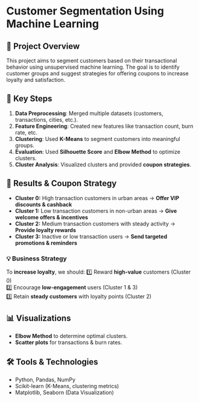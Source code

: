 # Customer Segmentation Using Machine Learning  

## 📌 Project Overview  
This project aims to segment customers based on their transactional behavior using unsupervised machine learning. The goal is to identify customer groups and suggest strategies for offering coupons to increase loyalty and satisfaction.  

## 🚀 Key Steps  
1. **Data Preprocessing**: Merged multiple datasets (customers, transactions, cities, etc.).  
2. **Feature Engineering**: Created new features like transaction count, burn rate, etc.  
3. **Clustering**: Used **K-Means** to segment customers into meaningful groups.  
4. **Evaluation**: Used **Silhouette Score** and **Elbow Method** to optimize clusters.  
5. **Cluster Analysis**: Visualized clusters and provided **coupon strategies**.  

## 🔹 Results & Coupon Strategy  
- **Cluster 0:** High transaction customers in urban areas → **Offer VIP discounts & cashback**  
- **Cluster 1:** Low transaction customers in non-urban areas → **Give welcome offers & incentives**  
- **Cluster 2:** Medium transaction customers with steady activity → **Provide loyalty rewards**  
- **Cluster 3:** Inactive or low transaction users → **Send targeted promotions & reminders**
### 💡 **Business Strategy**
To **increase loyalty**, we should:
1️⃣ Reward **high-value** customers (Cluster 0)  
2️⃣ Encourage **low-engagement** users (Cluster 1 & 3)  
3️⃣ Retain **steady customers** with loyalty points (Cluster 2) 

## 📊 Visualizations  
- **Elbow Method** to determine optimal clusters.  
- **Scatter plots** for transactions & burn rates.  

## 🛠️ Tools & Technologies  
- Python, Pandas, NumPy  
- Scikit-learn (K-Means, clustering metrics)  
- Matplotlib, Seaborn (Data Visualization)  

 
